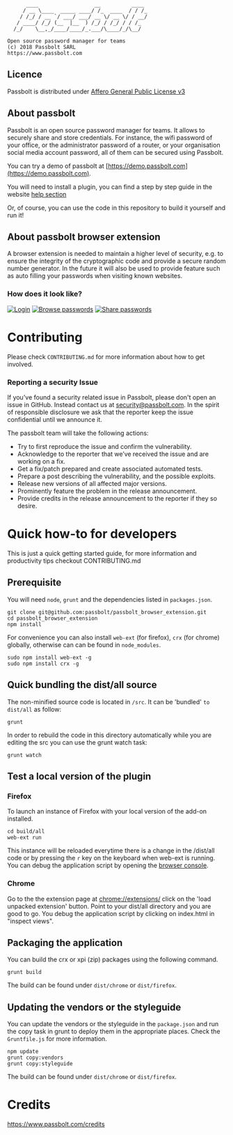 	      ____                  __          ____
	     / __ \____  _____ ____/ /_  ____  / / /_
	    / /_/ / __ `/ ___/ ___/ __ \/ __ \/ / __/
	   / ____/ /_/ (__  |__  ) /_/ / /_/ / / /_
	  /_/    \__,_/____/____/_.___/\____/_/\__/
	
	Open source password manager for teams
	(c) 2018 Passbolt SARL
	https://www.passbolt.com


## Licence

Passbolt is distributed under [Affero General Public License v3](http://www.gnu.org/licenses/agpl-3.0.html)

## About passbolt

Passbolt is an open source password manager for teams. It allows to securely share and store credentials.
For instance, the wifi password of your office, or the administrator password of a router, or your organisation social media account password,
all of them can be secured using Passbolt.

You can try a demo of passbolt at [https://demo.passbolt.com](https://demo.passbolt.com).

You will need to install a plugin, you can find a step by step guide in the website
[help section](https://www.passbolt.com/help/start/firefox)

Or, of course, you can use the code in this repository to build it yourself and run it!

## About passbolt browser extension

A browser extension is needed to maintain a higher level of security, e.g. to ensure the integrity of the
cryptographic code and provide a secure random number generator. In the future it will also be used to provide feature such as
auto filling your passwords when visiting known websites.

### How does it look like?

[![Login](https://raw.githubusercontent.com/passbolt/passbolt_styleguide/master/src/img/screenshots/teaser-screenshot-login-275.png)](https://raw.githubusercontent.com/passbolt/passbolt_styleguide/master/src/img/screenshots/teaser-screenshot-login.png)
[![Browse passwords](https://raw.githubusercontent.com/passbolt/passbolt_styleguide/master/src/img/screenshots/teaser-screenshot4-275.png)](https://raw.githubusercontent.com/passbolt/passbolt_styleguide/master/src/img/screenshots/teaser-screenshot4.png)
[![Share passwords](https://raw.githubusercontent.com/passbolt/passbolt_styleguide/master/src/img/screenshots/teaser-screenshot-share-275.png)](https://raw.githubusercontent.com/passbolt/passbolt_styleguide/master/src/img/screenshots/teaser-screenshot-share.png)

# Contributing

Please check ```CONTRIBUTING.md``` for more information about how to get involved.

### Reporting a security Issue

If you've found a security related issue in Passbolt, please don't open an issue in GitHub.
Instead contact us at security@passbolt.com. In the spirit of responsible disclosure we ask that the reporter keep the
issue confidential until we announce it.

The passbolt team will take the following actions:
- Try to first reproduce the issue and confirm the vulnerability.
- Acknowledge to the reporter that we’ve received the issue and are working on a fix.
- Get a fix/patch prepared and create associated automated tests.
- Prepare a post describing the vulnerability, and the possible exploits.
- Release new versions of all affected major versions.
- Prominently feature the problem in the release announcement.
- Provide credits in the release announcement to the reporter if they so desire.

# Quick how-to for developers

This is just a quick getting started guide, for more information and productivity tips checkout CONTRIBUTING.md

## Prerequisite

You will need ```node```, ```grunt``` and the dependencies listed in ```packages.json```.
```
git clone git@github.com:passbolt/passbolt_browser_extension.git
cd passbolt_browser_extension
npm install
```

For convenience you can also install ```web-ext``` (for firefox), ```crx``` (for chrome) globally,
otherwise can can be found in ```node_modules```.
```
sudo npm install web-ext -g
sudo npm install crx -g
```

## Quick bundling the dist/all source

The non-minified source code is located in ```/src```. It can be 'bundled' ```to dist/all``` as follow:
```
grunt
```

In order to rebuild the code in this directory automatically while you are editing the src 
you can use the grunt watch task:
```
grunt watch
```

## Test a local version of the plugin
### Firefox

To launch an instance of Firefox with your local version of the add-on installed.
```
cd build/all
web-ext run
```

This instance will be reloaded everytime there is a change in the /dist/all code or by pressing the ```r```
key on the keyboard when web-ext is running.
You can debug the application script by opening the 
[browser console](https://developer.mozilla.org/en/docs/Tools/Browser_Console).

### Chrome

Go to the the extension page at [chrome://extensions/](chrome://extensions/) click on the
'load unpacked extension' button. Point to your dist/all directory and you are good to go.
You debug the application script by clicking on index.html in "inspect views".

## Packaging the application

You can build the crx or xpi (zip) packages using the following command.
```
grunt build
```
The build can be found under ```dist/chrome``` or ```dist/firefox```.

## Updating the vendors or the styleguide

You can update the vendors or the styleguide in the ```package.json``` and run the copy task 
in grunt to deploy them in the appropriate places. Check the ```Gruntfile.js```
for more information.
```
npm update
grunt copy:vendors
grunt copy:styleguide
```
The build can be found under ```dist/chrome``` or ```dist/firefox```.

# Credits

https://www.passbolt.com/credits
